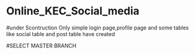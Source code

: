 # Online_KEC_Social_media

#under Scontruction Only simple login page,profile page and some tables like social table and post table have created

#SELECT MASTER BRANCH
